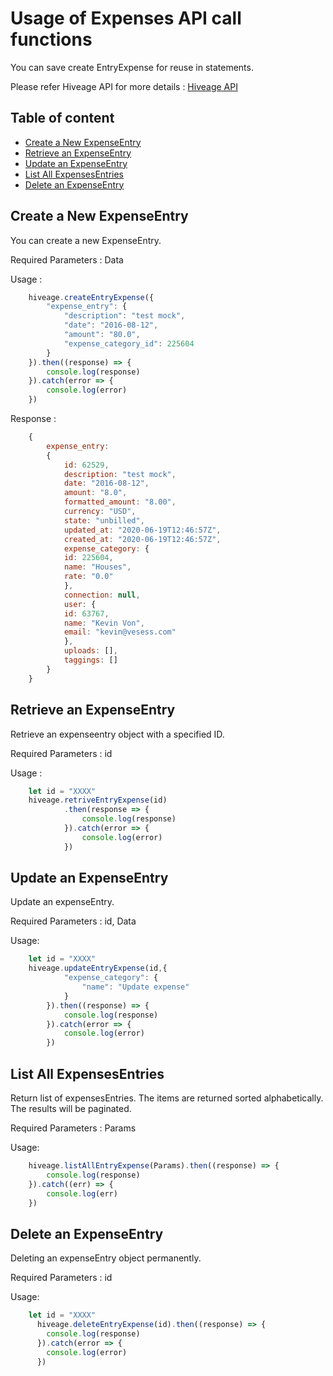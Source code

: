 # Usage of Expenses API call functions

You can save create EntryExpense for reuse in statements.

Please refer Hiveage API for more details : [Hiveage API](https://www.hiveage.com/api)

## Table of content
- [Create a New ExpenseEntry](#create-a-new-expenseentry)
- [Retrieve an ExpenseEntry](#retrieve-an-expenseentry) 
- [Update an ExpenseEntry](#update-an-expenseentry) 
- [List All ExpensesEntries](#list-all-expensesentries) 
- [Delete an ExpenseEntry](#delete-an-expenseentry)

## Create a New ExpenseEntry

You can create a new ExpenseEntry.

Required Parameters : Data

Usage : 

```js
    hiveage.createEntryExpense({
        "expense_entry": {
            "description": "test mock",
            "date": "2016-08-12",
            "amount": "80.0",
            "expense_category_id": 225604
        }
    }).then((response) => {
        console.log(response)
    }).catch(error => {
        console.log(error)
    })
```
Response :
```js
    {
        expense_entry: 
        {
            id: 62529,
            description: "test mock",
            date: "2016-08-12",
            amount: "8.0",
            formatted_amount: "8.00",
            currency: "USD",
            state: "unbilled",
            updated_at: "2020-06-19T12:46:57Z",
            created_at: "2020-06-19T12:46:57Z",
            expense_category: {
            id: 225604,
            name: "Houses",
            rate: "0.0"
            },
            connection: null,
            user: {
            id: 63767,
            name: "Kevin Von",
            email: "kevin@vesess.com"
            },
            uploads: [],
            taggings: []
        }
    }
```

## Retrieve an ExpenseEntry

Retrieve an expenseentry object with a specified ID.

Required Parameters : id

Usage : 
```js
    let id = "XXXX"
    hiveage.retriveEntryExpense(id)
            .then(response => {
                console.log(response)
            }).catch(error => {
                console.log(error)
            })
```

## Update an ExpenseEntry

Update an expenseEntry.

Required Parameters : id, Data

Usage:
```js
    let id = "XXXX"
    hiveage.updateEntryExpense(id,{
            "expense_category": {
                "name": "Update expense"
            }
        }).then((response) => {
            console.log(response)
        }).catch(error => {
            console.log(error)
        })
```


## List All ExpensesEntries

Return list of expensesEntries. The items are returned sorted alphabetically.
The results will be paginated.

Required Parameters : Params

Usage:
```js
    hiveage.listAllEntryExpense(Params).then((response) => {
        console.log(response)
    }).catch((err) => {
        console.log(err)
    })
```

## Delete an ExpenseEntry

Deleting an expenseEntry object permanently.

Required Parameters : id

Usage:
```js
    let id = "XXXX"
      hiveage.deleteEntryExpense(id).then((response) => {
        console.log(response)
      }).catch(error => {
        console.log(error)
      })
```